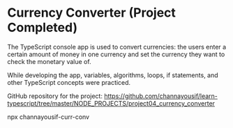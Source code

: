 # Currency Converter (Project Completed)

The TypeScript console app is used to convert currencies: the users enter a certain amount of money in one currency and set the currency they want to check the monetary value of.

While developing the app,  variables, algorithms, loops, if statements, and other TypeScript concepts were practiced.


GitHub repository for the project: https://github.com/channayousif/learn-typescript/tree/master/NODE_PROJECTS/project04_currency_converter


npx channayousif-curr-conv